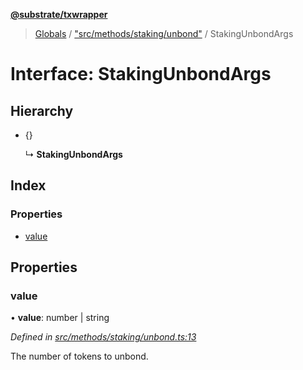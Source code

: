 **[@substrate/txwrapper](../README.md)**

> [Globals](../globals.md) / ["src/methods/staking/unbond"](../modules/_src_methods_staking_unbond_.md) / StakingUnbondArgs

# Interface: StakingUnbondArgs

## Hierarchy

* {}

  ↳ **StakingUnbondArgs**

## Index

### Properties

* [value](_src_methods_staking_unbond_.stakingunbondargs.md#value)

## Properties

### value

•  **value**: number \| string

*Defined in [src/methods/staking/unbond.ts:13](https://github.com/paritytech/txwrapper/blob/2a7ffc5/src/methods/staking/unbond.ts#L13)*

The number of tokens to unbond.
